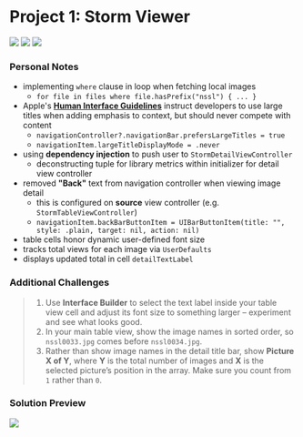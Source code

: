 # Project 1: Storm Viewer

[![](https://img.shields.io/badge/Hacking%20with%20iOS-2020.01.31-36A9AE?logo=gumroad)](https://www.hackingwithswift.com/store/hacking-with-ios) [![](https://img.shields.io/badge/Xcode-11.4.1-3d8af0?logo=xcode)](#) [![](https://img.shields.io/badge/Swift-5.2-FA7343?logo=swift)](#)

### Personal Notes
- implementing `where` clause in loop when fetching local images
    - `for file in files where file.hasPrefix("nssl") { ... }`
- Apple's [**Human Interface Guidelines**](https://developer.apple.com/design/human-interface-guidelines/) instruct developers to use large titles when adding emphasis to context, but should never compete with content
    - `navigationController?.navigationBar.prefersLargeTitles = true`
    - `navigationItem.largeTitleDisplayMode = .never`
- using **dependency injection** to push user to `StormDetailViewController`
    - deconstructing tuple for library metrics within initializer for detail view controller
- removed **"Back"** text from navigation controller when viewing image detail
    - this is configured on **source** view controller (e.g. `StormTableViewController`)
    - `navigationItem.backBarButtonItem = UIBarButtonItem(title: "", style: .plain, target: nil, action: nil)`
- table cells honor dynamic user-defined font size
- tracks total views for each image via `UserDefaults`
- displays updated total in cell `detailTextLabel`

### Additional Challenges
> 1. Use **Interface Builder** to select the text label inside your table view cell and adjust its font size to something larger – experiment and see what looks good.
> 2. In your main table view, show the image names in sorted order, so `nssl0033.jpg` comes before `nssl0034.jpg`.
> 3. Rather than show image names in the detail title bar, show **Picture X of Y**, where **Y** is the total number of images and **X** is the selected picture’s position in the array. Make sure you count from `1` rather than `0`.

### Solution Preview
<img src="https://user-images.githubusercontent.com/4438390/71638832-98b4d500-2c38-11ea-97f0-702c80fd98db.png">
